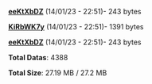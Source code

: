 [**eeKtXbDZ**](/data/eeKtXbDZ.txt) (14/01/23 - 22:51)- 243 bytes

[**KiRbWK7y**](/data/KiRbWK7y.txt) (14/01/23 - 22:51)- 1391 bytes

[**eeKtXbDZ**](/data/eeKtXbDZ.txt) (14/01/23 - 22:51)- 243 bytes

**Total Datas**: 4388

**Total Size**: 27.19 MB / 27.2 MB